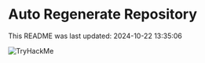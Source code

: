 # Auto Regenerate Repository

This README was last updated: 2024-10-22 13:35:06

 ![TryHackMe](https://tryhackme.com/badge/533634)